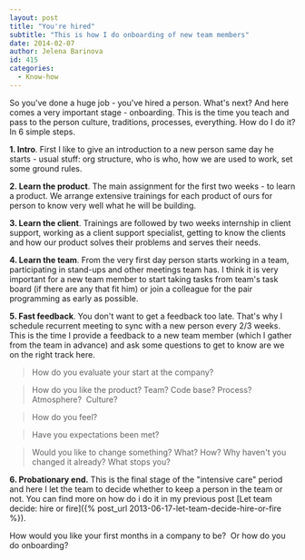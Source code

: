 ```yaml
---
layout: post
title: "You're hired"
subtitle: "This is how I do onboarding of new team members"
date: 2014-02-07
author: Jelena Barinova
id: 415
categories:
  - Know-how
---
```


So you've done a huge job - you've hired a person. What's next? And here comes a very important stage - onboarding. This is the time you teach and pass to the person culture, traditions, processes, everything. How do I do it? In 6 simple steps.

**1. Intro**. First I like to give an introduction to a new person same day he starts - usual stuff: org structure, who is who, how we are used to work, set some ground rules.

**2. Learn the product**. The main assignment for the first two weeks - to learn a product. We arrange extensive trainings for each product of ours for person to know very well what he will be building.

**3. Learn the client**. Trainings are followed by two weeks internship in client support, working as a client support specialist, getting to know the clients and how our product solves their problems and serves their needs.

**4. Learn the team**. From the very first day person starts working in a team, participating in stand-ups and other meetings team has. I think it is very important for a new team member to start taking tasks from team's task board (if there are any that fit him) or join a colleague for the pair programming as early as possible.

**5. Fast feedback**. You don't want to get a feedback too late. That's why I schedule recurrent meeting to sync with a new person every 2/3 weeks. This is the time I provide a feedback to a new team member (which I gather from the team in advance) and ask some questions to get to know are we on the right track here.

> How do you evaluate your start at the company?

> How do you like the product? Team? Code base? Process? Atmosphere?  Culture?

> How do you feel?

> Have you expectations been met? 

> Would you like to change something? What? How? Why haven't you changed it already? What stops you?

**6. Probationary end.** This is the final stage of the "intensive care" period and here I let the team to decide whether to keep a person in the team or not. You can find more on how do i do it in my previous post [Let team decide: hire or fire]({% post_url 2013-06-17-let-team-decide-hire-or-fire %}).

How would you like your first months in a company to be?  Or how do you do onboarding?